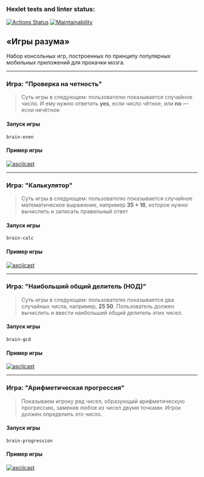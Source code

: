 ### Hexlet tests and linter status:
[![Actions Status](https://github.com/avecms/fullstack-javascript-project-44/actions/workflows/hexlet-check.yml/badge.svg)](https://github.com/avecms/fullstack-javascript-project-44/actions)
[![Maintainability](https://api.codeclimate.com/v1/badges/55ca32f05c6e2be3146e/maintainability)](https://codeclimate.com/github/avecms/fullstack-javascript-project-44/maintainability)

## «Игры разума»

Набор консольных игр, построенных по принципу популярных мобильных приложений для прокачки мозга.

***

### Игра: "Проверка на четность"

> Суть игры в следующем: пользователю показывается случайное число. И ему нужно ответить **yes**, если число чётное, или **no** — если нечётное

#### Запуск игры

```
brain-even
```

#### Пример игры

[![asciicast](https://asciinema.org/a/RmvVAzFthRSbELOmULsqp3cpA.svg)](https://asciinema.org/a/RmvVAzFthRSbELOmULsqp3cpA)

***

### Игра: "Калькулятор"

> Суть игры в следующем: пользователю показывается случайное математическое выражение, например **35 + 16**, которое нужно вычислить и записать правильный ответ

#### Запуск игры

```
brain-calc
```

#### Пример игры

[![asciicast](https://asciinema.org/a/mjwy0az3siZFM80EPvyd1E6gu.svg)](https://asciinema.org/a/mjwy0az3siZFM80EPvyd1E6gu)

***

### Игра: "Наибольший общий делитель (НОД)"

> Суть игры в следующем: пользователю показывается два случайных числа, например, **25 50**. Пользователь должен вычислить и ввести наибольший общий делитель этих чисел.

#### Запуск игры

```
brain-gcd
```

#### Пример игры

[![asciicast](https://asciinema.org/a/srPfZ8E2cdGwBb7xOeK5sGRpt.svg)](https://asciinema.org/a/srPfZ8E2cdGwBb7xOeK5sGRpt)

***

### Игра: "Арифметическая прогрессия"

> Показываем игроку ряд чисел, образующий арифметическую прогрессию, заменив любое из чисел двумя точками. Игрок должен определить это число.

#### Запуск игры

```
brain-progression
```

#### Пример игры

[![asciicast](https://asciinema.org/a/XEF6awFkmbxuaxWjo99CC9rxj.svg)](https://asciinema.org/a/XEF6awFkmbxuaxWjo99CC9rxj)
